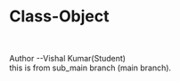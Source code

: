 # Class-Object

<br>

Author --Vishal Kumar(Student)
<br>
this is from sub_main branch (main branch).